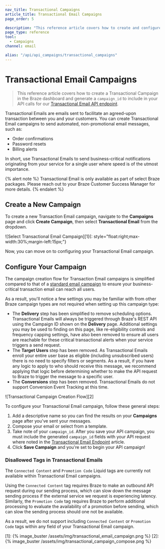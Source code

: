 ```yaml
---
nav_title: Transactional Campaigns
article_title: Transactional Email Campaigns
page_order: 5

description: "This reference article covers how to create and configure a new Braze Transactional Email Campaign."
page_type: reference
tool:
  - Campaigns
channel: email

alias: "/api/api_campaigns/transactional_campaigns"
---
```


# Transactional Email Campaigns

> This reference article covers how to create a Transactional Campaign in the Braze dashboard and generate a `campaign_id` to include in your API calls for our [Transactional Email API endpoint]({{site.baseurl}}/api/endpoints/messaging/send_messages/post_send_transactional_message).

Transactional Emails are emails sent to facilitate an agreed-upon transaction between you and your customers. You can create Transactional Email campaigns to send automated, non-promotional email messages, such as:

- Order confirmations
- Password resets
- Billing alerts

In short, use Transactional Emails to send business-critical notifications originating from your service for a single user where speed is of the utmost importance.

{% alert note %}
Transactional Email is only available as part of select Braze packages. Please reach out to your Braze Customer Success Manager for more details.
{% endalert %}

## Create a New Campaign

To create a new Transaction Email campaign, navigate to the **Campaigns** page and click **Create Campaign**, then select **Transactional Email** from the dropdown.

![Select Transactional Email Campaign][1]{: style="float:right;max-width:30%;margin-left:15px;"}

Now, you can move on to configuring your Transactional Email campaign.

## Configure Your Campaign

The campaign creation flow for Transaction Email campaigns is simplified compared to that of a [standard email campaign]({{site.baseurl}}/user_guide/message_building_by_channel/email/creating_an_email_campaign/) to ensure your business-critical transaction email can reach all users.

As a result, you'll notice a few settings you may be familiar with from other Braze campaign types are not required when setting up this campaign type:

- The **Delivery** step has been simplified to remove scheduling options. Transactional Emails will always be triggered through Braze's REST API using the Campaign ID shown on the **Delivery** page. Additional settings you may be used to finding on this page, like re-eligibility controls and frequency capping settings, have also been removed to ensure all users are reachable for these critical transactional alerts when your service triggers a send request.
- The **Target Users** step has been removed. As Transactional Emails enroll your entire user base as eligible (including unsubscribed users) there is no need to specify filters or segments. As a result, if you have any logic to apply to who should receive this message, we recommend applying that logic before determining whether to make the API request to Braze to trigger the message to a specific user.
- The **Conversions** step has been removed. Transactional Emails do not support Conversion Event Tracking at this time.

![Transactional Campaign Creation Flow][2]

To configure your Transactional Email campaign, follow these general steps:

1. Add a descriptive name so you can find the results on your **Campaigns** page after you've sent your messages.
2. Compose your email or select from a template.
3. Take note of your `campaign_id`. After you save your API campaign, you must include the generated `campaign_id` fields with your API request where noted in the [Transactional Email Endpoint]({{site.baseurl}}/api/endpoints/messaging/send_messages/post_send_transactional_message) article.
4. Click **Save Campaign** and you're set to begin your API campaign!

### Disallowed Tags in Transactional Emails

The `Connected Content` and `Promotion Code` Liquid tags are currently not available within Transactional Email campaigns.

Using the `Connected Content` tag requires Braze to make an outbound API request during our sending process, which can slow down the message sending process if the external service we request is experiencing latency. Similarly, the `Promotion Code` tag requires Braze to perform additional processing to evaluate the availability of a promotion before sending, which can slow the sending process should one not be available.

As a result, we do not support including `Connected Content` or `Promotion Code` tags within any field of your Transactional Email campaign.


[1]: {% image_buster /assets/img/transactional_email_campaign.png %} 
[2]: {% image_buster /assets/img/transactional_campaign_compose.png %}
